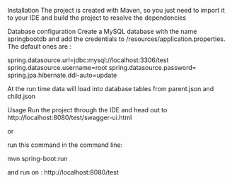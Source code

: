 Installation
The project is created with Maven, so you just need to import it to your IDE and build the project to resolve the dependencies

Database configuration
Create a MySQL database with the name springbootdb and add the credentials to /resources/application.properties.
The default ones are :

spring.datasource.url=jdbc:mysql://localhost:3306/test
spring.datasource.username=root
spring.datasource.password=
spring.jpa.hibernate.ddl-auto=update

At the run time data will load into database tables from parent.json and child.json

Usage
Run the project through the IDE and head out to http://localhost:8080/test/swagger-ui.html

or

run this command in the command line:

mvn spring-boot:run

and run on : http://localhost:8080/test